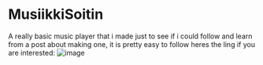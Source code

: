 # MusiikkiSoitin
A really basic music player that i made just to see if i could follow and learn from a post about making one, it is pretty easy to follow heres the ling if you are interested: ![image](https://github.com/SplotchyXD/MusiikkiSoitin/assets/60963038/74fe79e0-a971-47ff-b457-b941fac44529)

